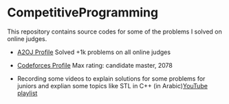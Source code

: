 # CompetitiveProgramming
This repository contains source codes for some of the problems I solved on online judges.
*  [A2OJ Profile](https://a2oj.com/profile?Username=hussien_egyptian) Solved +1k problems on all online judges

*  [Codeforces Profile](https://codeforces.com/profile/Hussien_Ibrahiem) Max rating: candidate master, 2078

*  Recording some videos to explain solutions for some problems for juniors and explian some topics like STL in C++  (in Arabic)[YouTube playlist](https://www.youtube.com/channel/UCCH8yNJMxFsfWq7hJ-Ag4gg?view_as=subscriber) 
